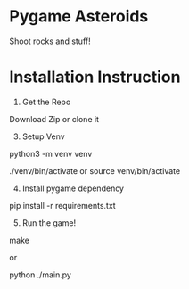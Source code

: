 # Pygame Asteroids
Shoot rocks and stuff!
# Installation Instruction
1. Get the Repo

Download Zip or clone it

3. Setup Venv

python3 -m venv venv

./venv/bin/activate or source venv/bin/activate

4. Install pygame dependency

pip install -r requirements.txt

5. Run the game!

make

or

python ./main.py
